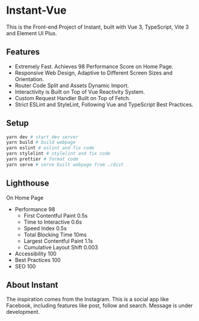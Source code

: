 # Instant-Vue

This is the Front-end Project of Instant, built with Vue 3, TypeScript, Vite 3 and Element UI Plus.


## Features

* Extremely Fast. Achieves 98 Performance Score on Home Page.
* Responsive Web Design, Adaptive to Different Screen Sizes and Orientation.
* Router Code Split and Assets Dynamic Import.
* Interactivity is Built on Top of Vue Reactivity System.
* Custom Request Handler Built on Top of Fetch.
* Strict ESLint and StyleLint, Following Vue and TypeScript Best Practices.

## Setup

```bash
yarn dev # start dev server
yarn build # build webpage
yarn eslint # eslint and fix code
yarn stylelint # stylelint and fix code
yarn prettier # format code
yarn serve # serve built webpage from ./dist
```

## Lighthouse 

On Home Page  

* Performance 98
  * First Contentful Paint 0.5s
  * Time to Interactive 0.6s
  * Speed Index 0.5s
  * Total Blocking Time 10ms
  * Largest Contentful Paint 1.1s
  * Cumulative Layout Shift 0.003
* Accessibility 100
* Best Practices 100
* SEO 100

## About Instant

The inspiration comes from the Instagram. This is a social app like Facebook, including features like post, follow and search. Message is under development.
